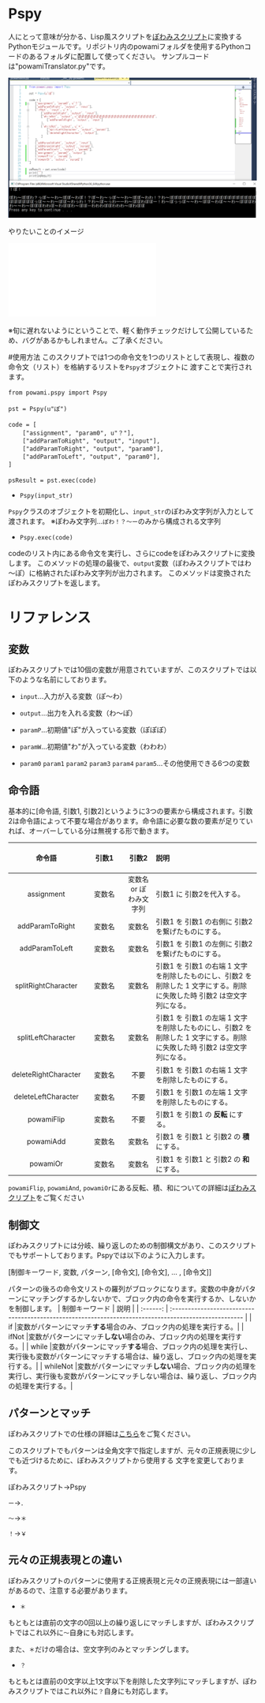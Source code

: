 # Pspy
人にとって意味が分かる、Lisp風スクリプトを[ぽわみスクリプト](https://github.com/penpenpng/powami-script)に変換するPythonモジュールです。リポジトリ内のpowamiフォルダを使用するPythonコードのあるフォルダに配置して使ってください。
サンプルコードは"powamiTranslator.py"です。

![イメージ画像](pspy.PNG)

やりたいことのイメージ

![やりたいこと](pspyModel.py)

※旬に遅れないようにということで、軽く動作チェックだけして公開しているため、バグがあるかもしれません。ご了承ください。

#使用方法
このスクリプトでは1つの命令文を1つのリストとして表現し、複数の命令文（リスト）を格納するリストを`Pspy`オブジェクトに
渡すことで実行されます。

```
from powami.pspy import Pspy

pst = Pspy(u"ぽ")

code = [
    ["assignment", "param0", u"？"],
    ["addParamToRight", "output", "input"],
    ["addParamToRight", "output", "param0"],
    ["addParamToLeft", "output", "param0"],
]

psResult = pst.exec(code)
```

* `Pspy(input_str)`

`Pspy`クラスのオブジェクトを初期化し、`input_str`のぽわみ文字列が入力として渡されます。
※ぽわみ文字列...`ぽわ！？～ー`のみから構成される文字列

* `Pspy.exec(code)`

codeのリスト内にある命令文を実行し、さらにcodeをぽわみスクリプトに変換します。
このメソッドの処理の最後で、`output`変数（ぽわみスクリプトではわ～ぽ）に格納されたぽわみ文字列が出力されます。
このメソッドは変換されたぽわみスクリプトを返します。

# リファレンス

## 変数
ぽわみスクリプトでは10個の変数が用意されていますが、このスクリプトでは以下のような名前にしております。

* `input`...入力が入る変数（ぽ～わ）

* `output`...出力を入れる変数（わ～ぽ）

* `paramP`...初期値"ぽ"が入っている変数（ぽぽぽ）

* `paramW`...初期値"わ"が入っている変数（わわわ）

* `param0` `param1` `param2` `param3` `param4` `param5`...その他使用できる6つの変数

## 命令語
基本的に[命令語, 引数1, 引数2]というように3つの要素から構成されます。引数2は命令語によって不要な場合があります。命令語に必要な数の要素が足りていれば、オーバーしている分は無視する形で動きます。

|  命令語  |  &nbsp;&nbsp;&nbsp;&nbsp;&nbsp;&nbsp;&nbsp;&nbsp;&nbsp;&nbsp;&nbsp;&nbsp;&nbsp;&nbsp;&nbsp;&nbsp;&nbsp;&nbsp; <br>引数1 <br>&nbsp;&nbsp;&nbsp;&nbsp;&nbsp;&nbsp;&nbsp;&nbsp;&nbsp;&nbsp;&nbsp;&nbsp;&nbsp;&nbsp;&nbsp;&nbsp;&nbsp;&nbsp;  |  引数2  | 説明                                                                                                             |
| :------: | :------: | :------: | :---------------------------------------------------------------------------------------------------- |
|  assignment  |変数名|変数名 or ぽわみ文字列| 引数1 に 引数2を代入する。|
|  addParamToRight  |変数名|変数名| 引数1 を 引数1 の右側に 引数2 を繋げたものにする。|
|  addParamToLeft  |変数名|変数名| 引数1 を 引数1 の左側に 引数2 を繋げたものにする。   |
|  splitRightCharacter  |変数名|変数名| 引数1 を 引数1 の右端 1 文字を削除したものにし、引数2 を削除した 1 文字にする。削除に失敗した時 引数2 は空文字列になる。 |
|  splitLeftCharacter  |変数名|変数名| 引数1 を 引数1 の左端 1 文字を削除したものにし、引数2 を削除した 1 文字にする。削除に失敗した時 引数2 は空文字列になる。 |
|  deleteRightCharacter  |変数名|不要| 引数1 を 引数1 の右端 1 文字を削除したものにする。|
|  deleteLeftCharacter  |変数名|不要| 引数1 を 引数1 の左端 1 文字を削除したものにする。|
| powamiFlip |変数名|不要| 引数1 を 引数1 の **反転** にする。|
|   powamiAdd   |変数名|変数名| 引数1 を 引数1 と 引数2 の **積** にする。|
|   powamiOr   |変数名|変数名| 引数1 を 引数1 と 引数2 の **和** にする。 |   

`powamiFlip`, `powamiAnd`, `powamiOr`にある反転、積、和についての詳細は[ぽわみスクリプト](https://github.com/penpenpng/powami-script)をご覧ください

## 制御文
ぽわみスクリプトには分岐、繰り返しのための制御構文があり、このスクリプトでもサポートしております。Pspyでは以下のように入力します。

[制御キーワード, 変数, パターン, [命令文], [命令文], ... , [命令文]]

パターンの後ろの命令文リストの羅列がブロックになります。変数の中身がパターンにマッチングするかしないかで、ブロック内の命令を実行するか、しないかを制御します。
|  制御キーワード  | 説明                                                                                                             |
| :------: | :---------------------------------------------------------------------------------------------------- |
|  if  |変数がパターンにマッチ**する**場合のみ、ブロック内の処理を実行する。|
|  ifNot  |変数がパターンにマッチ**しない**場合のみ、ブロック内の処理を実行する。|
|  while  |変数がパターンにマッチ**する**場合、ブロック内の処理を実行し、実行後も変数がパターンにマッチする場合は、繰り返し、ブロック内の処理を実行する。|
|  whileNot  |変数がパターンにマッチ**しない**場合、ブロック内の処理を実行し、実行後も変数がパターンにマッチしない場合は、繰り返し、ブロック内の処理を実行する。|

## パターンとマッチ

ぽわみスクリプトでの仕様の詳細は[こちら](https://github.com/penpenpng/powami-script)をご覧ください。

このスクリプトでもパターンは全角文字で指定しますが、元々の正規表現に少しでも近づけるために、ぽわみスクリプトから使用する
文字を変更しております。

ぽわみスクリプト→Pspy

`ー`→`．`

`～`→`＊`

`！`→`￥`

## 元々の正規表現との違い

ぽわみスクリプトのパターンに使用する正規表現と元々の正規表現には一部違いがあるので、注意する必要があります。

* `＊`

もともとは直前の文字の0回以上の繰り返しにマッチしますが、ぽわみスクリプトではこれ以外に`～`自身にも対応します。

また、`＊`だけの場合は、空文字列のみとマッチングします。

* `？`

もともとは直前の0文字以上1文字以下を削除した文字列にマッチしますが、ぽわみスクリプトではこれ以外に`？`自身にも対応します。
